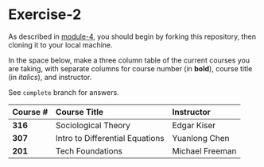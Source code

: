 # Exercise-2

As described in [module-4](https://github.com/INFO-201/m4-git-intro), you should begin by forking this repository, then cloning it to your local machine.

In the space below, make a three column table of the current courses you are taking, with separate columns for course number (in **bold**), course title (in _italics_), and instructor.

See `complete` branch for answers.

| Course #      | Course Title                     | Instructor      |
|:------------- |:-------------------------------- |:--------------- |
| **316**       | Sociological Theory              | Edgar Kiser     |
| **307**       | Intro to Differential Equations  | Yuanlong Chen   |
| **201**       | Tech Foundations                 | Michael Freeman |

